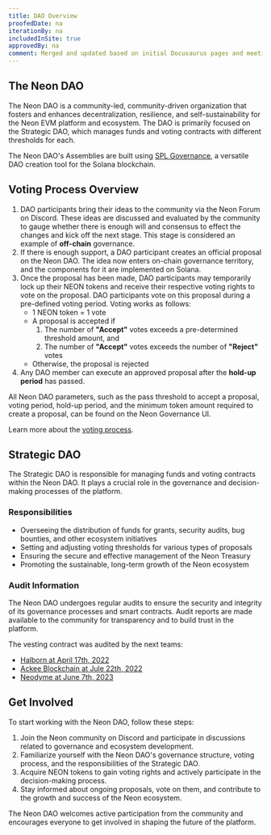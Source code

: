 ```yaml
---
title: DAO Overview
proofedDate: na
iterationBy: na
includedInSite: true
approvedBy: na
comment: Merged and updated based on initial Docusaurus pages and meeting notes
---
```


## The Neon DAO

The Neon DAO is a community-led, community-driven organization that fosters and enhances decentralization, resilience, and self-sustainability for the Neon EVM platform and ecosystem. The DAO is primarily focused on the Strategic DAO, which manages funds and voting contracts with different thresholds for each.

The Neon DAO's Assemblies are built using [SPL Governance](https://github.com/solana-labs/solana-program-library/tree/master/governance), a versatile DAO creation tool for the Solana blockchain.

## Voting Process Overview

1. DAO participants bring their ideas to the community via the Neon Forum on Discord. These ideas are discussed and evaluated by the community to gauge whether there is enough will and consensus to effect the changes and kick off the next stage. This stage is considered an example of **off-chain** governance.
2. If there is enough support, a DAO participant creates an official proposal on the Neon DAO. The idea now enters on-chain governance territory, and the components for it are implemented on Solana.  
3. Once the proposal has been made, DAO participants may temporarily lock up their NEON tokens and receive their respective voting rights to vote on the proposal. DAO participants vote on this proposal during a pre-defined voting period. Voting works as follows:
   * 1 NEON token = 1 vote
   * A proposal is accepted if
     1. The number of **"Accept"** votes exceeds a pre-determined threshold amount, and
     2. The number of **"Accept"** votes exceeds the number of **"Reject"** votes
   * Otherwise, the proposal is rejected
4. Any DAO member can execute an approved proposal after the **hold-up period** has passed.

All Neon DAO parameters, such as the pass threshold to accept a proposal, voting period, hold-up period, and the minimum token amount required to create a proposal, can be found on the Neon Governance UI.

Learn more about the [voting process](/docs/governance/proposals.md).

## Strategic DAO

The Strategic DAO is responsible for managing funds and voting contracts within the Neon DAO. It plays a crucial role in the governance and decision-making processes of the platform.

### Responsibilities
- Overseeing the distribution of funds for grants, security audits, bug bounties, and other ecosystem initiatives
- Setting and adjusting voting thresholds for various types of proposals
- Ensuring the secure and effective management of the Neon Treasury
- Promoting the sustainable, long-term growth of the Neon ecosystem

### Audit Information

The Neon DAO undergoes regular audits to ensure the security and integrity of its governance processes and smart contracts. Audit reports are made available to the community for transparency and to build trust in the platform.

The vesting contract was audited by the next teams:

* [Halborn at April 17th, 2022](https://github.com/neonlabsorg/neon-spl-governance/blob/main/audit/20220513-Halborn-Governance.pdf)
* [Ackee Blockchain at Jule 22th, 2022](https://github.com/neonlabsorg/neon-spl-governance/blob/main/audit/20220906-AckeeBlockchain.pdf)
* [Neodyme at June 7th, 2023](https://github.com/neonlabsorg/neon-spl-governance/blob/main/audit/20230607-Neodyme.pdf)

## Get Involved

To start working with the Neon DAO, follow these steps:

1. Join the Neon community on Discord and participate in discussions related to governance and ecosystem development.
2. Familiarize yourself with the Neon DAO's governance structure, voting process, and the responsibilities of the Strategic DAO.
3. Acquire NEON tokens to gain voting rights and actively participate in the decision-making process.
4. Stay informed about ongoing proposals, vote on them, and contribute to the growth and success of the Neon ecosystem.

The Neon DAO welcomes active participation from the community and encourages everyone to get involved in shaping the future of the platform.